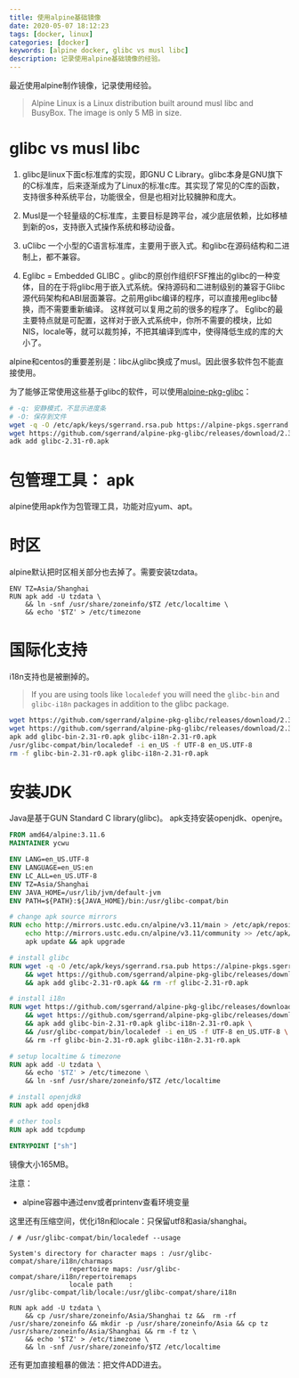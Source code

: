 ```yaml
---
title: 使用alpine基础镜像
date: 2020-05-07 18:12:23
tags: [docker, linux]
categories: [docker]
keywords: [alpine docker, glibc vs musl libc]
description: 记录使用alpine基础镜像的经验。
---
```


最近使用alpine制作镜像，记录使用经验。
<!-- more -->

>Alpine Linux is a Linux distribution built around musl libc and BusyBox. The image is only 5 MB in size.

# glibc vs musl libc

1. glibc是linux下面c标准库的实现，即GNU C Library。glibc本身是GNU旗下的C标准库，后来逐渐成为了Linux的标准c库。其实现了常见的C库的函数，支持很多种系统平台，功能很全，但是也相对比较臃肿和庞大。

2. Musl是一个轻量级的C标准库，主要目标是跨平台，减少底层依赖，比如移植到新的os，支持嵌入式操作系统和移动设备。

3. uClibc 一个小型的C语言标准库，主要用于嵌入式。和glibc在源码结构和二进制上，都不兼容。

4. Eglibc = Embedded GLIBC 。glibc的原创作组织FSF推出的glibc的一种变体，目的在于将glibc用于嵌入式系统。保持源码和二进制级别的兼容于Glibc 源代码架构和ABI层面兼容。之前用glibc编译的程序，可以直接用eglibc替换，而不需要重新编译。 这样就可以复用之前的很多的程序了。 Eglibc的最主要特点就是可配置，这样对于嵌入式系统中，你所不需要的模块，比如NIS，locale等，就可以裁剪掉，不把其编译到库中，使得降低生成的库的大小了。

alpine和centos的重要差别是：libc从glibc换成了musl。因此很多软件包不能直接使用。

为了能够正常使用这些基于glibc的软件，可以使用[alpine-pkg-glibc](https://github.com/sgerrand/alpine-pkg-glibc)：
```bash
# -q: 安静模式，不显示进度条
# -O: 保存到文件
wget -q -O /etc/apk/keys/sgerrand.rsa.pub https://alpine-pkgs.sgerrand.com/sgerrand.rsa.pub
wget https://github.com/sgerrand/alpine-pkg-glibc/releases/download/2.31-r0/glibc-2.31-r0.apk
adk add glibc-2.31-r0.apk
```

# 包管理工具： apk

alpine使用apk作为包管理工具，功能对应yum、apt。

# 时区

alpine默认把时区相关部分也去掉了。需要安装tzdata。
```
ENV TZ=Asia/Shanghai
RUN apk add -U tzdata \ 
    && ln -snf /usr/share/zoneinfo/$TZ /etc/localtime \ 
    && echo '$TZ' > /etc/timezone
```

# 国际化支持

i18n支持也是被删掉的。

>If you are using tools like `localedef` you will need the `glibc-bin` and `glibc-i18n` packages in addition to the glibc package.

```bash
wget https://github.com/sgerrand/alpine-pkg-glibc/releases/download/2.31-r0/glibc-bin-2.31-r0.apk
wget https://github.com/sgerrand/alpine-pkg-glibc/releases/download/2.31-r0/glibc-i18n-2.31-r0.apk
apk add glibc-bin-2.31-r0.apk glibc-i18n-2.31-r0.apk
/usr/glibc-compat/bin/localedef -i en_US -f UTF-8 en_US.UTF-8
rm -f glibc-bin-2.31-r0.apk glibc-i18n-2.31-r0.apk
```

# 安装JDK

Java是基于GUN Standard C library(glibc)。
apk支持安装openjdk、openjre。

```Dockerfile
FROM amd64/alpine:3.11.6 
MAINTAINER ycwu

ENV LANG=en_US.UTF-8
ENV LANGUAGE=en_US:en
ENV LC_ALL=en_US.UTF-8
ENV TZ=Asia/Shanghai
ENV JAVA_HOME=/usr/lib/jvm/default-jvm
ENV PATH=${PATH}:${JAVA_HOME}/bin:/usr/glibc-compat/bin

# change apk source mirrors
RUN echo http://mirrors.ustc.edu.cn/alpine/v3.11/main > /etc/apk/repositories && \
    echo http://mirrors.ustc.edu.cn/alpine/v3.11/community >> /etc/apk/repositories && \
    apk update && apk upgrade

# install glibc
RUN wget -q -O /etc/apk/keys/sgerrand.rsa.pub https://alpine-pkgs.sgerrand.com/sgerrand.rsa.pub \
    && wget https://github.com/sgerrand/alpine-pkg-glibc/releases/download/2.31-r0/glibc-2.31-r0.apk \
    && apk add glibc-2.31-r0.apk && rm -rf glibc-2.31-r0.apk

# install i18n
RUN wget https://github.com/sgerrand/alpine-pkg-glibc/releases/download/2.31-r0/glibc-bin-2.31-r0.apk \
    && wget https://github.com/sgerrand/alpine-pkg-glibc/releases/download/2.31-r0/glibc-i18n-2.31-r0.apk \
    && apk add glibc-bin-2.31-r0.apk glibc-i18n-2.31-r0.apk \
    && /usr/glibc-compat/bin/localedef -i en_US -f UTF-8 en_US.UTF-8 \ 
    && rm -rf glibc-bin-2.31-r0.apk glibc-i18n-2.31-r0.apk 

# setup localtime & timezone
RUN apk add -U tzdata \ 
    && echo '$TZ' > /etc/timezone \
    && ln -snf /usr/share/zoneinfo/$TZ /etc/localtime 

# install openjdk8
RUN apk add openjdk8

# other tools
RUN apk add tcpdump

ENTRYPOINT ["sh"]
```

镜像大小165MB。

注意：
- alpine容器中通过env或者printenv查看环境变量


这里还有压缩空间，优化i18n和locale：只保留utf8和asia/shanghai。
```
/ # /usr/glibc-compat/bin/localedef --usage

System's directory for character maps : /usr/glibc-compat/share/i18n/charmaps
		       repertoire maps: /usr/glibc-compat/share/i18n/repertoiremaps
		       locale path    :
/usr/glibc-compat/lib/locale:/usr/glibc-compat/share/i18n
```

```
RUN apk add -U tzdata \ 
    && cp /usr/share/zoneinfo/Asia/Shanghai tz &&  rm -rf /usr/share/zoneinfo && mkdir -p /usr/share/zoneinfo/Asia && cp tz /usr/share/zoneinfo/Asia/Shanghai && rm -f tz \ 
    && echo '$TZ' > /etc/timezone \
    && ln -snf /usr/share/zoneinfo/$TZ /etc/localtime 
```
还有更加直接粗暴的做法：把文件ADD进去。


